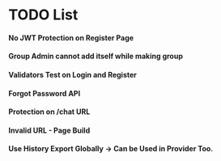 # TODO List

#### No JWT Protection on Register Page
#### Group Admin cannot add itself while making group
#### Validators Test on Login and Register
#### Forgot Password API
#### Protection on /chat URL 
#### Invalid URL - Page Build
#### Use History Export Globally -> Can be Used in Provider Too.